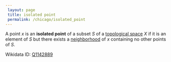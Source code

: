 ```yaml
---
 layout: page
 title: isolated point
 permalink: /chicago/isolated_point
---
```

A point $x$ is an **isolated point** of a subset $S$ of a [topological space](https://defsmath.github.io/DefsMath/topological_space) $X$ if it is an element of $S$ but there exists a [neighborhood](https://defsmath.github.io/DefsMath/neighborhood) of $x$ containing no other points of $S$. 

Wikidata ID: [Q1142889](https://www.wikidata.org/wiki/Q1142889)